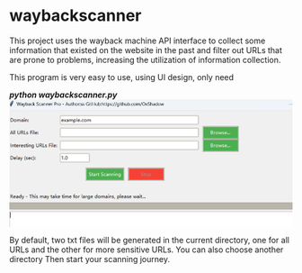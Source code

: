 # waybackscanner
This project uses the wayback machine API interface to collect some information that existed on the website in the past and filter out URLs that are prone to problems, increasing the utilization of information collection.

This program is very easy to use, using UI design, only need

***python waybackscanner.py***
<img align='center' src="./image/1743573361796.jpg" >

By default, two txt files will be generated in the current directory, one for all URLs and the other for more sensitive URLs. You can also choose another directory
Then start your scanning journey.
